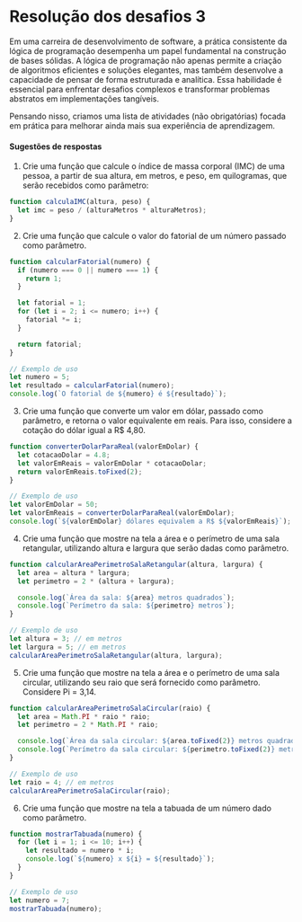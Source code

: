 # Resolução dos desafios 3

Em uma carreira de desenvolvimento de software, a prática consistente da lógica de programação desempenha um papel fundamental na construção de bases sólidas. A lógica de programação não apenas permite a criação de algoritmos eficientes e soluções elegantes, mas também desenvolve a capacidade de pensar de forma estruturada e analítica. Essa habilidade é essencial para enfrentar desafios complexos e transformar problemas abstratos em implementações tangíveis.

Pensando nisso, criamos uma lista de atividades (não obrigatórias) focada em prática para melhorar ainda mais sua experiência de aprendizagem.
[]()

#### Sugestões de respostas

1. Crie uma função que calcule o índice de massa corporal (IMC) de uma pessoa, a partir de sua altura, em metros, e peso, em quilogramas, que serão recebidos como parâmetro:

```js
function calculaIMC(altura, peso) {
  let imc = peso / (alturaMetros * alturaMetros);
}
```

2. Crie uma função que calcule o valor do fatorial de um número passado como parâmetro.

```js
function calcularFatorial(numero) {
  if (numero === 0 || numero === 1) {
    return 1;
  }

  let fatorial = 1;
  for (let i = 2; i <= numero; i++) {
    fatorial *= i;
  }

  return fatorial;
}

// Exemplo de uso
let numero = 5;
let resultado = calcularFatorial(numero);
console.log(`O fatorial de ${numero} é ${resultado}`);
```

3. Crie uma função que converte um valor em dólar, passado como parâmetro, e retorna o valor equivalente em reais. Para isso, considere a cotação do dólar igual a R$ 4,80.

```js
function converterDolarParaReal(valorEmDolar) {
  let cotacaoDolar = 4.8;
  let valorEmReais = valorEmDolar * cotacaoDolar;
  return valorEmReais.toFixed(2);
}

// Exemplo de uso
let valorEmDolar = 50;
let valorEmReais = converterDolarParaReal(valorEmDolar);
console.log(`${valorEmDolar} dólares equivalem a R$ ${valorEmReais}`);
```

4. Crie uma função que mostre na tela a área e o perímetro de uma sala retangular, utilizando altura e largura que serão dadas como parâmetro.

```js
function calcularAreaPerimetroSalaRetangular(altura, largura) {
  let area = altura * largura;
  let perimetro = 2 * (altura + largura);

  console.log(`Área da sala: ${area} metros quadrados`);
  console.log(`Perímetro da sala: ${perimetro} metros`);
}

// Exemplo de uso
let altura = 3; // em metros
let largura = 5; // em metros
calcularAreaPerimetroSalaRetangular(altura, largura);
```

5. Crie uma função que mostre na tela a área e o perímetro de uma sala circular, utilizando seu raio que será fornecido como parâmetro. Considere Pi = 3,14.

```js
function calcularAreaPerimetroSalaCircular(raio) {
  let area = Math.PI * raio * raio;
  let perimetro = 2 * Math.PI * raio;

  console.log(`Área da sala circular: ${area.toFixed(2)} metros quadrados`);
  console.log(`Perímetro da sala circular: ${perimetro.toFixed(2)} metros`);
}

// Exemplo de uso
let raio = 4; // em metros
calcularAreaPerimetroSalaCircular(raio);
```

6.  Crie uma função que mostre na tela a tabuada de um número dado como parâmetro.

```js
function mostrarTabuada(numero) {
  for (let i = 1; i <= 10; i++) {
    let resultado = numero * i;
    console.log(`${numero} x ${i} = ${resultado}`);
  }
}

// Exemplo de uso
let numero = 7;
mostrarTabuada(numero);
```
